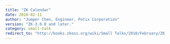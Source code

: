 ```yaml
---
title: "ZK Calendar"
date: 2010-02-11
author: "Jumper Chen, Engineer, Potix Corporation"
version: "ZK-3.6.0 and later."
category: small-talk
redirect_to: "http://books.zkoss.org/wiki/Small Talks/2010/February/ZK Calendar"
---
```

